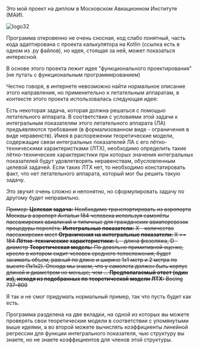 
Это мой проект на диплом в Московском Авиационном Институте (МАИ). 

![logo32](https://github.com/leonidsah/aircraft_functional_design/assets/37192461/75d5a348-a886-40f1-8798-3bdc7a37603c)

Программа откровенно не очень сносная, код слабо понятный, часть кода адаптирована с проекта калькулятора на Kotlin (ссылка есть в одном из .py файлов), но идея, стоящая за ней, может показаться интересной. 

В основе этого проекта лежит идея "функционального проектирования" (не путать с функциональным программированием)

Честно говоря, в интернете невозможно найти нормальное описание этого направления, но применительно к летательным аппаратам, в контексте этого проекта использовалась следующая идея:

Есть некоторая задача, которая должна решаться с помощью летательного аппарата. 
В соответствии с условиями этой задачи к интегральным показателям этого летательного аппарата (ЛА) предъявляются требования (в формализованном виде - ограничения в виде неравенств). Имея в распорежении теоретические модели, содержащие связи интегральных показателей ЛА с его лётно-техническими характеристками (ЛТХ), необходимо определить такие лётно-технические характеристики при которых значения интегральных показателей будут удовлетворять неравенствам, обусловленным целевой задачей. Если таких ЛТХ нет, то необходимо констатировать факт, что нет летательного аппарата, который мог бы решить такую задачу. 

Это звучит очень сложно и непонятно, но сформулировать задачу по другому будет неправильно. 

~~Пример:
**Целевая задача:** 
Необходимо транспортировать из аэропорта Москвы в аэропорт Антальи 184 человека используя самолёты пассажирских авиалиний и типичные для гражданских авиаперевозок процедуры перелёта.
**Интегральные показатели:**
 X - количество пассажирских мест
**Ограничения на интегральные показатели:** 
X >= 184
**Лётно-технические характеристики:** 
L - длина фюзеляжа, D - диаметр
**Теоретическая модель:** 
По довольно примитивной оценке, кресло в котором сидит человек среднего телосложения, будет занимать объем, равный по длине и ширине 1х1 метр и 2 метра по высоте (1x1x2). Отсюда мы знаем, что у самолета должен быть корпус длиной и диаметром не меньше, чем ...
**Предполагаемый ответ (один из), исходя из подобранных по теоретической модели ЛТХ:** Boeing 737-800~~

Я так и не смог придумать нормальный пример, так что пусть будет как есть.

Программа разделена на две вкладки, на одной из которых вы можете проверять свои теоретические модели в соответствии с упомянутыми выше идеями, а во второй можете вычислять коэффициенты линейной регрессии для функции интегрального показателя, чью структуру вы знаете, но не знаете коэффициентов для членов этой структуры.



